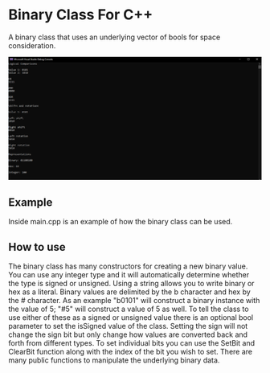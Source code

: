 # Binary Class For C++

A binary class that uses an underlying vector of bools for space consideration.

![Thumbnail](/images/thumbnail.png)

## Example

Inside main.cpp is an example of how the binary class can be used.

## How to use

The binary class has many constructors for creating a new binary value. You can use any integer type and it will automatically determine whether the type is signed or unsigned. Using a string allows you to write binary or hex as a literal. Binary values are delimited by the b character and hex by the # character. As an example "b0101" will construct a binary instance with the value of 5; "#5" will construct a value of 5 as well. To tell the class to use either of these as a signed or unsigned value there is an optional bool parameter to set the isSigned value of the class. Setting the sign will not change the sign bit but only change how values are converted back and forth from different types. To set individual bits you can use the SetBit and ClearBit function along with the index of the bit you wish to set. There are many public functions to manipulate the underlying binary data.